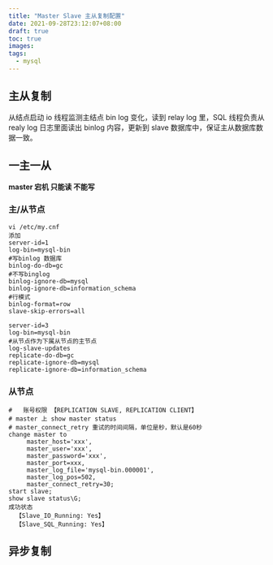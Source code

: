 ```yaml
---
title: "Master Slave 主从复制配置"
date: 2021-09-28T23:12:07+08:00
draft: true
toc: true
images:
tags: 
  - mysql
---
```


## 主从复制

从结点启动 io 线程监测主结点 bin log 变化，读到 relay log 里，SQL 线程负责从 realy log 日志里面读出 binlog 内容，更新到  slave 数据库中，保证主从数据库数据一致。

## 一主一从

**master 宕机 只能读 不能写**

### 主/从节点

```
vi /etc/my.cnf
添加
server-id=1
log-bin=mysql-bin
#写binlog 数据库
binlog-do-db=gc 
#不写binglog
binlog-ignore-db=mysql 
binlog-ignore-db=information_schema
#行模式
binlog-format=row 
slave-skip-errors=all
```

```
server-id=3
log-bin=mysql-bin
#从节点作为下属从节点的主节点
log-slave-updates
replicate-do-db=gc
replicate-ignore-db=mysql 
replicate-ignore-db=information_schema
```

### 从节点

```
#	账号权限 【REPLICATION SLAVE, REPLICATION CLIENT】
# master 上 show master status
# master_connect_retry 重试的时间间隔，单位是秒，默认是60秒
change master to
     master_host='xxx',
     master_user='xxx',
     master_password='xxx',
     master_port=xxx,
     master_log_file='mysql-bin.000001', 
     master_log_pos=502,
     master_connect_retry=30;
start slave;
show slave status\G;
成功状态
  【Slave_IO_Running: Yes】
  【Slave_SQL_Running: Yes】
```

## 异步复制
